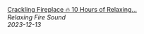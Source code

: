 <!--2024-01-14 01:04:00-->
<div class="yb">
  <a class="nodecor" href="/posts.html?relaks/crackling_fireplace_10_hours_of_relaxing_christmas_fireside_no_music">
    <img class="preview" data-videoid="x96Kusfj7to" src="https://i.ytimg.com/vi/x96Kusfj7to/hqdefault.jpg" align="middle" alt="">
  </a>
  <div class="inlbl text">
    <a class="nodecor" href="/posts.html?relaks/crackling_fireplace_10_hours_of_relaxing_christmas_fireside_no_music">Crackling Fireplace 🔥 10 Hours of Relaxing...</a><br>
    <i class="smaller2">Relaxing Fire Sound</i><br>
    <i class="smaller3">2023-12-13</i>
  </div>
</div>
